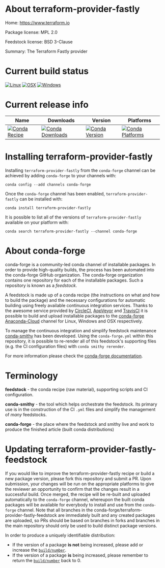 About terraform-provider-fastly
===============================

Home: https://www.terraform.io

Package license: MPL 2.0

Feedstock license: BSD 3-Clause

Summary: The Terraform Fastly provider



Current build status
====================

[![Linux](https://img.shields.io/circleci/project/github/conda-forge/terraform-provider-fastly-feedstock/master.svg?label=Linux)](https://circleci.com/gh/conda-forge/terraform-provider-fastly-feedstock)
[![OSX](https://img.shields.io/travis/conda-forge/terraform-provider-fastly-feedstock/master.svg?label=macOS)](https://travis-ci.org/conda-forge/terraform-provider-fastly-feedstock)
[![Windows](https://img.shields.io/appveyor/ci/conda-forge/terraform-provider-fastly-feedstock/master.svg?label=Windows)](https://ci.appveyor.com/project/conda-forge/terraform-provider-fastly-feedstock/branch/master)

Current release info
====================

| Name | Downloads | Version | Platforms |
| --- | --- | --- | --- |
| [![Conda Recipe](https://img.shields.io/badge/recipe-terraform--provider--fastly-green.svg)](https://anaconda.org/conda-forge/terraform-provider-fastly) | [![Conda Downloads](https://img.shields.io/conda/dn/conda-forge/terraform-provider-fastly.svg)](https://anaconda.org/conda-forge/terraform-provider-fastly) | [![Conda Version](https://img.shields.io/conda/vn/conda-forge/terraform-provider-fastly.svg)](https://anaconda.org/conda-forge/terraform-provider-fastly) | [![Conda Platforms](https://img.shields.io/conda/pn/conda-forge/terraform-provider-fastly.svg)](https://anaconda.org/conda-forge/terraform-provider-fastly) |

Installing terraform-provider-fastly
====================================

Installing `terraform-provider-fastly` from the `conda-forge` channel can be achieved by adding `conda-forge` to your channels with:

```
conda config --add channels conda-forge
```

Once the `conda-forge` channel has been enabled, `terraform-provider-fastly` can be installed with:

```
conda install terraform-provider-fastly
```

It is possible to list all of the versions of `terraform-provider-fastly` available on your platform with:

```
conda search terraform-provider-fastly --channel conda-forge
```


About conda-forge
=================

conda-forge is a community-led conda channel of installable packages.
In order to provide high-quality builds, the process has been automated into the
conda-forge GitHub organization. The conda-forge organization contains one repository
for each of the installable packages. Such a repository is known as a *feedstock*.

A feedstock is made up of a conda recipe (the instructions on what and how to build
the package) and the necessary configurations for automatic building using freely
available continuous integration services. Thanks to the awesome service provided by
[CircleCI](https://circleci.com/), [AppVeyor](http://www.appveyor.com/)
and [TravisCI](https://travis-ci.org/) it is possible to build and upload installable
packages to the [conda-forge](https://anaconda.org/conda-forge)
[Anaconda-Cloud](http://docs.anaconda.org/) channel for Linux, Windows and OSX respectively.

To manage the continuous integration and simplify feedstock maintenance
[conda-smithy](http://github.com/conda-forge/conda-smithy) has been developed.
Using the ``conda-forge.yml`` within this repository, it is possible to re-render all of
this feedstock's supporting files (e.g. the CI configuration files) with ``conda smithy rerender``.

For more information please check the [conda-forge documentation](https://conda-forge.org/docs/).

Terminology
===========

**feedstock** - the conda recipe (raw material), supporting scripts and CI configuration.

**conda-smithy** - the tool which helps orchestrate the feedstock.
                   Its primary use is in the construction of the CI ``.yml`` files
                   and simplify the management of *many* feedstocks.

**conda-forge** - the place where the feedstock and smithy live and work to
                  produce the finished article (built conda distributions)


Updating terraform-provider-fastly-feedstock
============================================

If you would like to improve the terraform-provider-fastly recipe or build a new
package version, please fork this repository and submit a PR. Upon submission,
your changes will be run on the appropriate platforms to give the reviewer an
opportunity to confirm that the changes result in a successful build. Once
merged, the recipe will be re-built and uploaded automatically to the
`conda-forge` channel, whereupon the built conda packages will be available for
everybody to install and use from the `conda-forge` channel.
Note that all branches in the conda-forge/terraform-provider-fastly-feedstock are
immediately built and any created packages are uploaded, so PRs should be based
on branches in forks and branches in the main repository should only be used to
build distinct package versions.

In order to produce a uniquely identifiable distribution:
 * If the version of a package **is not** being increased, please add or increase
   the [``build/number``](http://conda.pydata.org/docs/building/meta-yaml.html#build-number-and-string).
 * If the version of a package **is** being increased, please remember to return
   the [``build/number``](http://conda.pydata.org/docs/building/meta-yaml.html#build-number-and-string)
   back to 0.